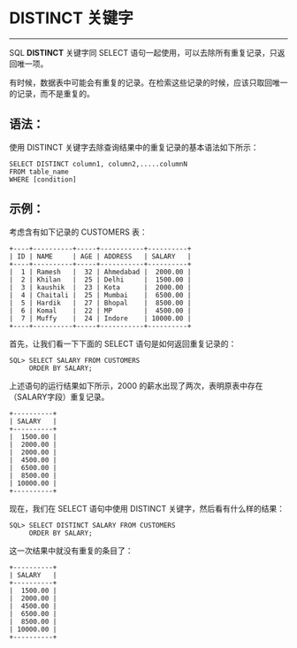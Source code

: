 # DISTINCT 关键字 #

----------

SQL **DISTINCT** 关键字同 SELECT 语句一起使用，可以去除所有重复记录，只返回唯一项。

有时候，数据表中可能会有重复的记录。在检索这些记录的时候，应该只取回唯一的记录，而不是重复的。

## 语法： ##

使用 DISTINCT 关键字去除查询结果中的重复记录的基本语法如下所示：

	SELECT DISTINCT column1, column2,.....columnN 
	FROM table_name
	WHERE [condition]

## 示例： ##

考虑含有如下记录的 CUSTOMERS 表：

	+----+----------+-----+-----------+----------+
	| ID | NAME     | AGE | ADDRESS   | SALARY   |
	+----+----------+-----+-----------+----------+
	|  1 | Ramesh   |  32 | Ahmedabad |  2000.00 |
	|  2 | Khilan   |  25 | Delhi     |  1500.00 |
	|  3 | kaushik  |  23 | Kota      |  2000.00 |
	|  4 | Chaitali |  25 | Mumbai    |  6500.00 |
	|  5 | Hardik   |  27 | Bhopal    |  8500.00 |
	|  6 | Komal    |  22 | MP        |  4500.00 |
	|  7 | Muffy    |  24 | Indore    | 10000.00 |
	+----+----------+-----+-----------+----------+

首先，让我们看一下下面的 SELECT 语句是如何返回重复记录的：

	SQL> SELECT SALARY FROM CUSTOMERS
	     ORDER BY SALARY;

上述语句的运行结果如下所示，2000 的薪水出现了两次，表明原表中存在（SALARY字段）重复记录。

	+----------+
	| SALARY   |
	+----------+
	|  1500.00 |
	|  2000.00 |
	|  2000.00 |
	|  4500.00 |
	|  6500.00 |
	|  8500.00 |
	| 10000.00 |
	+----------+

现在，我们在 SELECT 语句中使用 DISTINCT 关键字，然后看有什么样的结果：

	SQL> SELECT DISTINCT SALARY FROM CUSTOMERS
	     ORDER BY SALARY;

这一次结果中就没有重复的条目了：

	+----------+
	| SALARY   |
	+----------+
	|  1500.00 |
	|  2000.00 |
	|  4500.00 |
	|  6500.00 |
	|  8500.00 |
	| 10000.00 |
	+----------+
